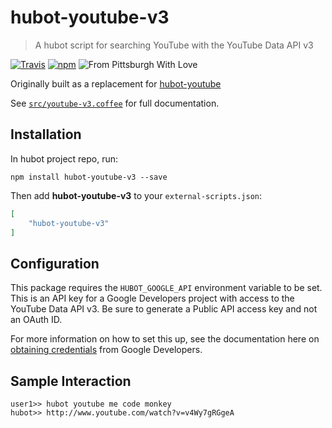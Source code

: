 # hubot-youtube-v3
> A hubot script for searching YouTube with the YouTube Data API v3

[![Travis](https://img.shields.io/travis/sprngr/hubot-youtube-v3.svg?style=for-the-badge)](https://travis-ci.org/sprngr/hubot-youtube-v3)
[![npm](https://img.shields.io/npm/v/hubot-youtube-v3.svg?style=for-the-badge)](https://www.npmjs.com/package/hubot-youtube-v3)
![From Pittsburgh With Love](https://img.shields.io/badge/from%20pittsburgh%20with-%E2%9D%A4-yellow.svg?style=for-the-badge)

Originally built as a replacement for [hubot-youtube][hubot-youtube]

See [`src/youtube-v3.coffee`](src/youtube-v3.coffee) for full documentation.

## Installation

In hubot project repo, run:

`npm install hubot-youtube-v3 --save`

Then add **hubot-youtube-v3** to your `external-scripts.json`:

```json
[
    "hubot-youtube-v3"
]
```

## Configuration

This package requires the `HUBOT_GOOGLE_API` environment variable to be set. This is an API key for a Google Developers project with access to the YouTube Data API v3. Be sure to generate a Public API access key and not an OAuth ID.

For more information on how to set this up, see the documentation here on [obtaining credentials][google-developer] from Google Developers.

## Sample Interaction

```
user1>> hubot youtube me code monkey
hubot>> http://www.youtube.com/watch?v=v4Wy7gRGgeA
```

[hubot-youtube]:https://github.com/hubot-scripts/hubot-youtube
[google-developer]: https://developers.google.com/youtube/registering_an_application
